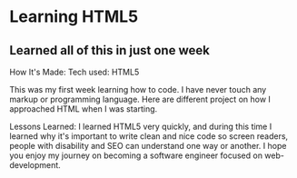 # Learning HTML5
## Learned all of this in just one week

How It's Made:
Tech used: HTML5

This was my first week learning how to code. I have never touch any markup or programming language. Here are different project on how I approached HTML when I was starting.


Lessons Learned:
I learned HTML5 very quickly, and during this time I learned why it's important to write clean and nice code so screen readers, people with disability and SEO can understand one way or another. I hope you enjoy my journey on becoming a software engineer focused on web-development.
